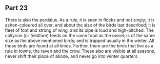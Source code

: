 ## Part 23

There is also the pardalus.
As a rule, it is seen in flocks and not singly; it is ashen-coloured all over, and about the size of the birds last described; it is fleet of foot and strong of wing, and its pipe is loud and high-pitched.
The collyrion (or fieldfare) feeds on the same food as the owsel; is of the same size as the above mentioned birds; and is trapped usually in the winter.
All these birds are found at all times.
Further, there are the birds that live as a rule in towns, the raven and the crow.
These also are visible at all seasons, never shift their place of abode, and never go into winter quarters.

